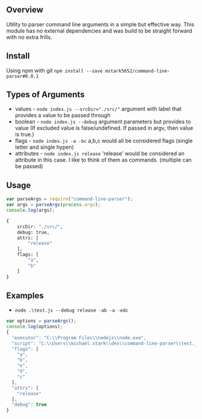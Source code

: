 ## Overview
Utility to parser command line arguments in a simple but effective way. This module has no external dependencies and was build to be straight forward with no extra frills.

## Install
Using npm with git
`npm install --save mstark5652/command-line-parser#0.0.1`

## Types of Arguments
* values - `node index.js --srcDir="./src/"` argument with label that provides a value to be passed through
* boolean - `node index.js --debug` argument parameters but provides to value (If excluded value is false/undefined. If passed in argv, then value is true.)
* flags - `node index.js -a -bc` a,b,c would all be considered flags (single letter and single hypen)
* attributes - `node index.js release` 'release' would be considered an attribute in this case. I like to think of them as commands. (multiple can be passed)

## Usage
```js
var parseArgs = require("command-line-parser");
var args = parseArgs(process.argv);
console.log(args);
```
```bash
{
    srcDir: "./src/",
    debug: true,
    attrs: [
        "release"
    ],
    flags: [
        "a",
        "b"
    ]
}
```

## Examples
* `node .\test.js --debug release -ab -a -edc`
```js
var options = parseArgs();
console.log(options);
{
  "executor": "C:\\Program Files\\nodejs\\node.exe",
  "script": "C:\\Users\\michael.stark\\dev\\command-line-parser\\test.js",
  "flags": [
    "a",
    "b",
    "e",
    "d",
    "c"
  ],
  "attrs": [
    "release"
  ],
  "debug": true
}
```